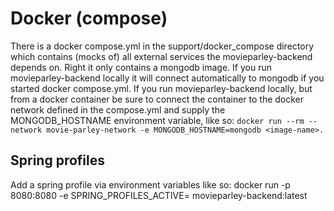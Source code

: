 # Docker (compose)
There is a docker compose.yml in the support/docker_compose directory which contains (mocks of) all external services the 
movieparley-backend depends on. Right it only contains a mongodb image. 
If you run movieparley-backend locally it will connect automatically to mongodb if you started docker compose.yml.
If you run movieparley-backend locally, but from a docker container be sure to connect the container to the docker 
network defined in the compose.yml and supply the MONGODB_HOSTNAME environment variable, like so:
```docker run --rm --network movie-parley-network -e MONGODB_HOSTNAME=mongodb <image-name>.```

## Spring profiles
Add a spring profile via environment variables like so:
docker run -p 8080:8080 -e SPRING_PROFILES_ACTIVE=<profiles> movieparley-backend:latest

